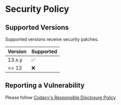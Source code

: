 # Security Policy

## Supported Versions

Supported versions receive security patches.

| Version | Supported          |
| ------- | ------------------ |
| 13.x.y  | :white_check_mark: |
| <= 12   | :x:                |


## Reporting a Vulnerability

Please follow [Codacy's Responsible Disclosure Policy](https://security.codacy.com/#responsible-disclosure)
